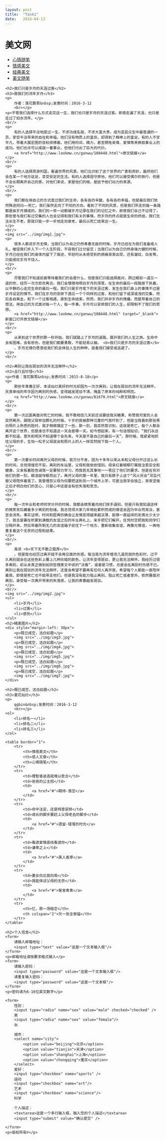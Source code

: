 ```yaml
---
layout: post
title:  "Task1"
date:   2016-04-13
---
```


<html lang="en">
<head>
	<meta charset="UTF-8">
	<title>任务一页面</title>
</head>
<body>
	<h1>美文网</h1>
	<ul>
		<li>
			<a href="#">心情随笔</a>
		</li>
		<li>
			<a href="#">情感美文</a>
		</li>
		<li>
			<a href="#">经典美文</a>
		</li>
		<li>
			<a href="#">美文随笔</a>
		</li>
	</ul>

	<h2>我们只是岁月的天涯过客</h2>
	<h3>致我们的流年岁月</h3>
	<p>
		作者：落花飘零&nbsp;发表时间：2016-3-12
		<br></p>
	<p>不管我们选择什么方式走完这一生，我们也只是岁月的天涯过客。即使走遍了天涯，也只是走过了如水流年。</p>
	<br/>
	<p>
		有的人选择平淡地度过一生，不求功成名就，不求大富大贵，成为芸芸众生中最普通的一员，享受平淡带来的自在和幸福。他们没有物质上的富庶，却得到了精神上的富足。有的人不甘平凡，带着大展宏图的目标拼搏着。他们用时间、精力，甚至牺牲亲情、爱情等来换取事业上的成功。他们也许可以成就一番事业，但他们付出了巨大的代价。
		<a href="http://www.lookmw.cn/ganwu/108448.html">原文链接</a>
	</p>
	<br/>
	<p>
		有的人选择周游列国，看遍世界的风景。他们见识到了这个世界的广袤和奇妙，最终他们会在某一个地方驻足，享受安定的生活。有的人选择固守原地，他们可以接受偶尔的旅行，但是不会长期离开自己的家。对他们来说，家是他们的根，是给予他们动力的来源。
	</p>
	<br/>
	<p>
		我们都在用自己的方式度过我们的生命，各有各的辛酸，各有各的幸福，但是最后我们依然殊途同归——死亡。我们虽然走向了不同的方向，看到了不同的风景，但是我们所走的每一条路都是由岁月铺成的，我们的一举一动都被岁月记录在我们的记忆之中，即使我们自己不记得了，那些曾与我们有过交集的人也会记得和我们有关的事情。而岁月的终点就是生命的终结，我们无法长生不老，那就只能一步一步地走向衰老，最后以死亡结束这一生。
	</p>
	<br/>
	<img src="../img/img1.jpg">
	<p>
		很多人都说岁月无情，当我们以为自己仍然青春无敌的时候，岁月已经在为我们准备成人礼，催促我们步入下一个人生阶段，不容我们过分留恋；当我们以为自己仍然身强力健的时候，岁月已经在我们的身体内留下了痕迹，年轻时从未感受到的病痛渐渐出现，还有皱纹、白发等，只能感叹岁月不饶人。
	</p>
	<br/>
	<p>
		尽管我们不知道前面等待着我们的会是什么，但是我们只能选择面对，跨过眼前一道又一道的坎，经历一次次悲欢离合。我们会慢慢地明白岁月的深意，在生命的最后一段路放下执着，以平静的心走完生命的最后一程。我们只是岁月笔下的天涯过客，发生在我们身上的事情不过是岁月设定的情节。我们在岁月的安排下遇见一个个同样的过客，和他们留下或深或浅的交集，然后各自离去，和下一个过客相遇，直到生命结束。然而，我们并非岁月的傀儡，而是带着自己的想法，用自己的方式面对每一个人，每一件事。岁月可以安排我们的人生，却限制不了我们的思想。
		<a href="http://www.lookmw.cn/ganwu/108448.html" target="_blank">新窗口打开原文链接</a>
	</p>
	<br/>
	<p>
		从来到这个世界的那一秒开始，我们就踏上了岁月的道路，展开我们的人生之旅。生命中会有困难，会有悲伤，但是我们都要勇敢，不能轻易认输。 <b>我们只是岁月的天涯过客</b>
		，岁月无情仍愿意给我们机会体验人生的种种，就看我们接受或逃避了。
	</p>
	<br/>

	<h2>离别让我在斑驳的流年无法释怀</h2>
	<h3>且行且珍惜</h3>
	<p>作者：落花飘零&nbsp;发表时间：2015-8-18</p>
	<p>
		那些年青春正好，本该灿烂美好的时光却因为一次次离别，让我在斑驳的流年无法释怀。天真单纯的年华因为离别的伤感，变得越发斑驳不清，掩盖了原本的纯粹和明亮。
		<a href="http://www.lookmw.cn/ganwu/81679.html">原文链接</a>
	</p>
	<br/>
	<p>
		第一次近距离面对死亡的时候，我不敢相信几天前还说要给我买糖果、称赞我可爱的人会突然离开。跟随父母参加葬礼的时候，十岁的我被那种沉重的气氛吓到了，但是当我看到那张黑白照片上熟悉的脸时，我才稍微镇定了一些。那一刻，我突然意识到，这就是死亡，每个人都会离开这个世界，但是谁也不知道这一天会是哪一天。如今想起来，有一句话很贴切，“我们永远都不知道，意外和明天不知道哪个会先来，今天是不是自己的最后一天”。那时候，我紧紧地抓住父母的手，生怕一松手父母就会和照片上的人一样突然抛下我一个人。
	</p>
	<br/>
	<p>
		第一次要长时间离开父母的时候，我万分不舍，因为十多年以来从未和父母分开过这么长的时间，总觉得惶恐不安。离别的车站里，父母和我依依惜别。母亲红着眼眶叮嘱我注意安全和健康，父亲板着脸告诫我一定要努力学习，而我若无其事地一一答应了他们的要求。但是在背对他们的那一刻，眼泪就夺眶而出了。离开父母的第一年里，我只有脖子上这个“风火庆会”吊坠代替父母陪伴着我了。我曾埋怨父母为何要把送到另一个城市上学，可是当我学会独立，渐渐坚强之后才明白他们的苦心，只是心中还是会有些失落和思念。
	</p>
	<br/>
	<p>
		每一次毕业和老师同学分开的时候，我都会微笑着向他们挥手道别，但是只有我知道这样的微笑背后藏着多少离别的愁绪。我总觉得大家几年相处累积而成的情谊会因为毕业而渐淡，甚至会消失。事实证明，时间和距离的确会让友情变得越来越淡薄，能够一直延续的友情太少太少了。我总是要在积累到满载的友谊之后的毕业典礼上，亲手把它们解开，任凭时空把我和同学们分隔开来，然后带着所剩无几的友谊箱子前往下一个地方，重新收集友谊，再撒光情谊，一再地重复着这个无奈的过程和结果。
	</p>
	<br/>
	<p>
		虽说 <b>天下无不散之筵席</b>
		，但是我也经历过离开就不会再见面的伤感。每当我为流年增添几道亮丽的色彩时，过不久离别就会在这些色彩上覆上几种灰暗的颜色，让流年变得斑驳，更让我无法释怀。我经历过很多离别，却从未真正做到如同哲理美文中说的“淡看”，或者是习惯，总是会在离别时伤感不已。离别让我在斑驳的流年无法释怀，还是会希望不要再有任何人离开我，希望每个人都能一直陪伴着我，即使是死亡也不能带走他们。但是我没有能力阻止离别，阻止死亡或者意外，依然要面对离别，承受每一次离开带来的失落感，让我的青春越发斑驳。
	</p>
	<br/>
	<img src="../img/img2.jpg">
	<ul>
		<li>岁月</li>
		<li>过客</li>
		<li>感伤</li>
	</ul>
	<h2>精美图片</h2>
	<div style="margin-left: 30px">
		<p>既已成空，洁白如霞</p>
		<img src="../img/img3.jpg">
		<p>既已成空，洁白如霞</p>
		<img src="../img/img4.jpg">
		<p>既已成空，洁白如霞</p>
		<img src="../img/img5.jpg">
		<p>既已成空，洁白如霞</p>
		<img src="../img/img6.jpg">
		<p>既已成空，洁白如霞</p>
		<img src="../img/img7.jpg">
	</div>

	<h2>既已成空，洁白如霞</h2>
	<h3>夏花灿烂</h3>
	<p>
		qqbin&nbsp;发表时间：2016-3-12
		<br></p>
	<ol>
		<li>排名一</li>
		<li>排名二</li>
		<li>排名三</li>
	</ol>

	<table border="1">
		<tr>
			<th>情感美文</th>
			<th>感人文章</th>
			<th>心情随笔</th>
		</tr>
		<tr>
			<td>理智昏迷造就难以愈合</td>
			<td>爸爸的公主抱</td>
			<td>
				<a href="#">期待·落空</a>
			</td>
		</tr>
		<tr>
			<td>命中注定，还是特意安排</td>
			<td>成长的脚步要赶上父母老去的脚步</td>
			<td>
				<a href="#">遗留·错落的时光</a>
			</td>
		</tr>
		<tr>
			<td>看透爱情底线看透你</td>
			<td>谦卑之上</td>
			<td>
				<a href="#">美人香草</a>
			</td>
		</tr>
		<tr>
			<td>妻女向北我向南</td>
			<td>我能体谅父母的无奈</td>
			<td>
				<a href="#">客舍青青</a>
			</td>
		</tr>
		<tr>
			<th>忆，那一场暗恋</th>
			<th colspan="2">欠一张全家福</th>
		</tr>
	</table>

	<h2>个人信息</h2>
	<form>
		请输入邮箱地址：
		<input type="text" value="这是一个文本输入框"/>
	</form>
	<p>邮箱地址请按要求格式输入</p>
	<form>
		请输入密码：
		<input type="password" value="这是一个文本输入框"/>
		请重复输入密码：
		<input type="password" value="这是一个文本框"/>
	</form>
	<p>密码请为6-16位英文数字</p>

	<form>
		性别：
		<input type="radio" name="sex" value="male" checked="checked" />
		男
		<input type="radio" name="sex" value="female"/>
		女

    	城市：
		<select name="city">
			<option value="beijing">北京</option>
			<option value="tianjin">天津</option>
			<option value="shanghai">上海</option>
			<option value="chongqing">重庆</option>
		</select>
		爱好：
		<input type="checkbox" name="sports" />
		运动
		<input type="checkbox" name="art"/>
		艺术
		<input type="checkbox" name="science"/>
		科学

    	个人描述：
		<textarea>这是一个多行输入框，输入您的个人描述</textarea>
		<input type="submit" value="确认提交" />

	</form>
	<p>版权所有©</p>

</body>
</html>